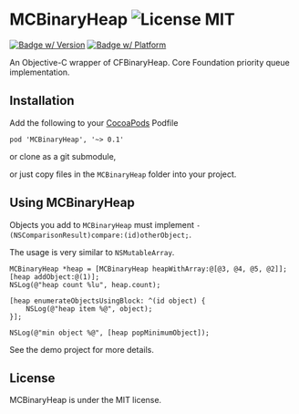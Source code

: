 MCBinaryHeap ![License MIT](https://go-shields.herokuapp.com/license-MIT-blue.png)
========================

[![Badge w/ Version](https://cocoapod-badges.herokuapp.com/v/MCBinaryHeap/badge.png)](https://github.com/matthewcheok/MCBinaryHeap)
[![Badge w/ Platform](https://cocoapod-badges.herokuapp.com/p/MCBinaryHeap/badge.svg)](https://github.com/matthewcheok/MCBinaryHeap)

An Objective-C wrapper of CFBinaryHeap. Core Foundation priority queue implementation.

## Installation

Add the following to your [CocoaPods](http://cocoapods.org/) Podfile

    pod 'MCBinaryHeap', '~> 0.1'

or clone as a git submodule,

or just copy files in the ```MCBinaryHeap``` folder into your project.

## Using MCBinaryHeap

Objects you add to ```MCBinaryHeap``` must implement ```- (NSComparisonResult)compare:(id)otherObject;```.

The usage is very similar to ```NSMutableArray```.

```
MCBinaryHeap *heap = [MCBinaryHeap heapWithArray:@[@3, @4, @5, @2]];
[heap addObject:@(1)];
NSLog(@"heap count %lu", heap.count);

[heap enumerateObjectsUsingBlock: ^(id object) {
    NSLog(@"heap item %@", object);
}];

NSLog(@"min object %@", [heap popMinimumObject]);
```
See the demo project for more details.

## License

MCBinaryHeap is under the MIT license.
